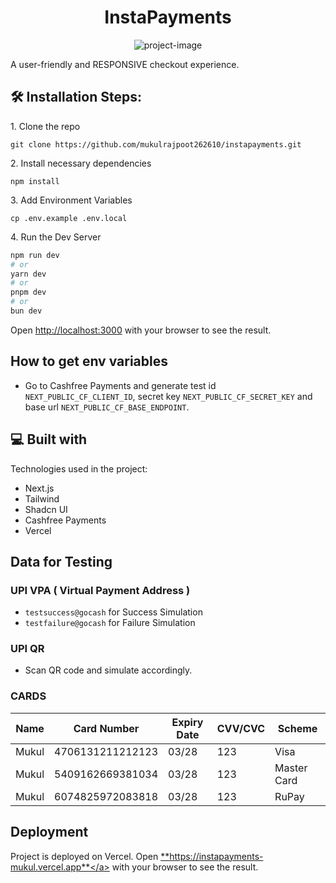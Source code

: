 <h1 align="center" id="title">InstaPayments</h1>

<p align="center"><img src="https://socialify.git.ci/mukulrajpoot262610/instapayments/image?description=1&amp;descriptionEditable=A%20user-friendly%2C%20and%20RESPONSIVE%20checkout%20experience.%20&amp;font=Inter&amp;language=1&amp;name=1&amp;owner=1&amp;pattern=Circuit%20Board&amp;theme=Dark" alt="project-image"></p>

<p id="description">A user-friendly and RESPONSIVE checkout experience.</p>

<h2>🛠️ Installation Steps:</h2>

<p>1. Clone the repo</p>

```
git clone https://github.com/mukulrajpoot262610/instapayments.git
```

<p>2. Install necessary dependencies</p>

```
npm install
```

<p>3. Add Environment Variables</p>

```
cp .env.example .env.local
```

<p>4. Run the Dev Server</p>

```bash
npm run dev
# or
yarn dev
# or
pnpm dev
# or
bun dev
```
Open [http://localhost:3000](http://localhost:3000) with your browser to see the result.

<h2>How to get env variables</h2>

- Go to Cashfree Payments and generate test id `NEXT_PUBLIC_CF_CLIENT_ID`, secret key `NEXT_PUBLIC_CF_SECRET_KEY` and base url `NEXT_PUBLIC_CF_BASE_ENDPOINT`.

  
<h2>💻 Built with</h2>

Technologies used in the project:

*   Next.js
*   Tailwind
*   Shadcn UI
*   Cashfree Payments
*   Vercel

<h2>Data for Testing</h2>

### UPI VPA ( Virtual Payment Address )

- `testsuccess@gocash` for Success Simulation 
- `testfailure@gocash` for Failure Simulation

### UPI QR 

- Scan QR code and simulate accordingly.

### CARDS

| Name        | Card Number       | Expiry Date | CVV/CVC | Scheme      |
| ----------- | ----------------- | ----------- | ------- | ----------- |
| Mukul       | 4706131211212123  | 03/28       | 123     | Visa        |
| Mukul       | 5409162669381034  | 03/28       | 123     | Master Card |
| Mukul       | 6074825972083818  | 03/28       | 123     | RuPay       |


## Deployment

Project is deployed on Vercel. Open <a href="https://instapayments-mukul.vercel.app">**https://instapayments-mukul.vercel.app**</a> with your browser to see the result.
